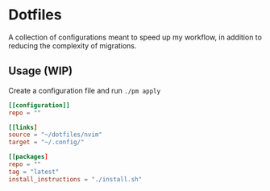 # Dotfiles

A collection of configurations meant to speed up my workflow,
in addition to reducing the complexity of migrations.

## Usage (WIP)

Create a configuration file and run `./pm apply`

```toml
[[configuration]]
repo = ""

[[links]
source = "~/dotfiles/nvim"
target = "~/.config/"

[[packages]
repo = "" 
tag = "latest"
install_instructions = "./install.sh"
```
